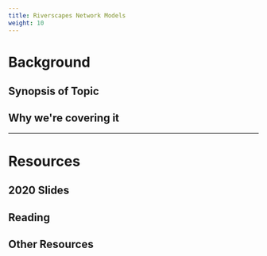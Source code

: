 ```yaml
---
title: Riverscapes Network Models
weight: 10
---
```


# Background

## Synopsis of Topic


## Why we're covering it

------
# Resources

## 2020 Slides


## Reading

## Other Resources